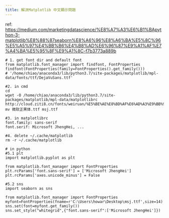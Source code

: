 ```yaml
---
title: 解決Matplotlib 中文顯示問題
---
```


ref: https://medium.com/marketingdatascience/%E8%A7%A3%E6%B1%BApython-3-matplotlib%E8%88%87seaborn%E8%A6%96%E8%A6%BA%E5%8C%96%E5%A5%97%E4%BB%B6%E4%B8%AD%E6%96%87%E9%A1%AF%E7%A4%BA%E5%95%8F%E9%A1%8C-f7b3773a889b

```
# 1. get font dir and default font
from matplotlib.font_manager import findfont, FontProperties
findfont(FontProperties(family=FontProperties().get_family()))
# '/home/chiao/anaconda3/lib/python3.7/site-packages/matplotlib/mpl-data/fonts/ttf/DejaVuSans.ttf'

#2. in cmd
cd 
wget -O /home/chiao/anaconda3/lib/python3.7/site-packages/matplotlib/mpl-data/matplotlibrc http://cloud.ziti8.cn/fonts/weiruan/%E5%BE%AE%E8%BD%AF%E6%AD%A3%E9%BB%91%E4%BD%93.ttf
mv 微软正黑体.ttf msj.ttf

#3. in matplotlibrc
font.family: sans-serif
font.serif: Microsoft JhengHei, ...

#4. delete ~/.cache/matplotlib
rm -r ~/.cache/matplotlib

# in python
#5.1 plt
import matplotlib.pyplot as plt

from matplotlib.font_manager import FontProperties
plt.rcParams['font.sans-serif'] = ['Microsoft JhengHei'] 
plt.rcParams['axes.unicode_minus'] = False

#5.2 sns
import seaborn as sns

from matplotlib.font_manager import FontProperties
myfont=FontProperties(fname=r'C:\Users\howar\Desktop\msj.ttf',size=14)
sns.set(font=myfont.get_family())
sns.set_style("whitegrid",{"font.sans-serif":['Microsoft JhengHei']})
```